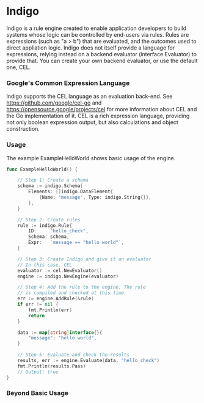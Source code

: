 
# Indigo 
Indigo is a rule engine created to enable application developers to build systems whose logic can be controlled by end-users via rules. Rules are expressions (such as "a > b") that are evaluated, and the outcomes used to direct appliation logic. Indigo does not itself provide a language for expressions, relying instead on a backend evaluator (interface Evaluator) to provide that. You can create your own backend evaluator, or use the default one, CEL. 


### Google's Common Expression Language
Indigo supports the CEL language as an evaluation back-end. See https://github.com/google/cel-go and https://opensource.google/projects/cel for more information about CEL and the Go implementation of it. CEL is a rich expression language, providing not only boolean expression output, but also calculations and object construction. 


### Usage

The example ExampleHelloWorld shows basic usage of the engine. 

``` go
func ExampleHelloWorld() {

	// Step 1: Create a schema
	schema := indigo.Schema{
		Elements: []indigo.DataElement{
			{Name: "message", Type: indigo.String{}},
		},
	}

	// Step 2: Create rules
	rule := indigo.Rule{
		ID:     "hello_check",
		Schema: schema,
		Expr:   `message == "hello world"`,
	}

	// Step 3: Create Indigo and give it an evaluator
	// In this case, CEL
	evaluator := cel.NewEvaluator()
	engine := indigo.NewEngine(evaluator)

	// Step 4: Add the rule to the engine. The rule
	// is compiled and checked at this time.
	err := engine.AddRule(&rule)
	if err != nil {
		fmt.Println(err)
		return
	}

	data := map[string]interface{}{
		"message": "hello world",
	}

	// Step 5: Evaluate and check the results
	results, err := engine.Evaluate(data, "hello_check")
	fmt.Println(results.Pass)
	// Output: true
}
```

### Beyond Basic Usage 



